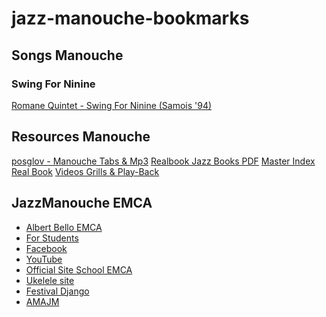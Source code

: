 jazz-manouche-bookmarks
=======================


## Songs Manouche ##

### Swing For Ninine ###

[Romane Quintet - Swing For Ninine (Samois '94)](https://www.youtube.com/watch?v=QHQUCSaamGA)

## Resources Manouche ##

[posglov - Manouche Tabs & Mp3](https://sites.google.com/site/posglov/tablatures)
[Realbook Jazz Books PDF](http://davams.free.fr/)
[Master Index Real Book](http://davams.free.fr/goodies/MasterNx.PDF)
[Videos Grills & Play-Back](http://www.just4cab.com/videos-jazz-manouche/#lightbox/20/)

## JazzManouche EMCA ##

- [Albert Bello EMCA](http://albertbello.com/ALBERTBELLO/Jazz_Manouche_en_EMCA.html)
- [For Students](http://albertbello.com/ALBERTBELLO/Alumnos.html)
- [Facebook](https://www.facebook.com/pages/Jazz-Manouche-EMCA/146365485435559)
- [YouTube](http://www.youtube.com/user/ManoucheEMCA)
- [Official Site School EMCA](http://www.centredelesartsl-h.cat/)
- [Ukelele site](http://www.ukulele.es)
- [Festival Django](www.festivaldjangolh.com)
- [AMAJM](www.jazzmanouche.es)


